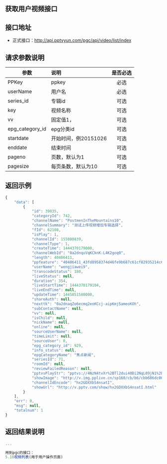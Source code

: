 获取用户视频接口
----------

接口地址
----------
  * 正式接口：http://api.pptvyun.com/pgc/api/video/list/index

请求参数说明
----------
|  参数         |说明          |是否必选|
| ------------- |:-------------|:-----:|
| PPKey      | ppkey |必选|
| userName       | 用户名 |必选    |
| series_id      | 专辑id |可选    |
| key            | 视频名称 |可选    |
| vv            | 固定值1， |可选    |
| epg_category_id      | epg分类id |可选    |
| startdate      | 开始时间，例20151026 |可选    |
| enddate      | 结束时间 |可选    |
| pageno      | 页数，默认为1 |可选    |
| pagesize      | 每页条数，默认为10 |可选    |
返回示例
----------
```javascript
{
    "data": [
        {
            "id": 39035,
            "categoryId": 742,
            "channelName": "PostmenInTheMountains10",
            "channelSummary": "测试上传视频增加专辑选择",
            "fId": 62108,
            "isPlay": 1,
            "channelId": 155080839,
            "channelType": 1,
            "createTime": 1444370179000,
            "channelWebId": "0a2dnquVqKCknK-L4K2goq0",
            "length": 40406411,
            "ppfeature": "40406411_43fd8958374d46fe9b687c61cf82935214c6bdbc",
            "userName": "wengjiawei9",
            "transcodeStatus": 180,
            "liveStatus": null,
            "duration": 354,
            "liveStartTime": 1444370179104,
            "liveEndTime": null,
            "updateTime": 1445851580000,
            "shareAuth": null,
            "nexttk": "0a2dnaqZo6ecmq2eoKCcj-aipKmj5ameoKOh",
            "subContactName": null,
            "vv": null,
            "isChild": null,
            "nickName": null,
            "online": null,
            "sourceUserName": null,
            "timeLimit": null,
            "sourceUser": 0,
            "epg_category_id": 929,
            "info_status": null,
            "epgCategoryName": "焦点新闻",
            "seriesId": 71,
            "roomId": null,
            "reviewFailedReason": null,
            "pptvsPlayStr": "pptvs://4NzN4tvXr%2BTl2dui4ODi2NqL09jN1%2BTK3M%2FVzbOWpaWcoaado6k%3D",
            "showImage": "http://v.img.pplive.cn/sp160/cb/b6/cbb686dc064a2a1fb106151155080839/3.jpg",
            "channelIdEncode": "hx2GDXXbS4nsatI",
            "showUrl": "http://v.pptv.com/show/hx2GDXXbS4nsatI.html"
        }
    ],
    "err": 0,
    "msg": null,
    "totalnum": 1
}
```

返回结果说明
----------
```javascript
...

用到pgc的接口：
5.10视频列表(用于用户操作页面)
```
